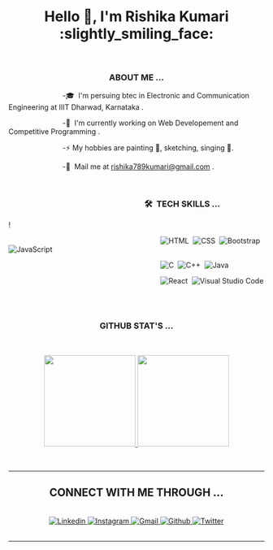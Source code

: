<h1 align="center">Hello 👋, I'm Rishika Kumari :slightly_smiling_face:</h1>
<br>
<h3 align="center">ABOUT ME ...</h3>
 
&nbsp;&nbsp;&nbsp;&nbsp;&nbsp;&nbsp;&nbsp;&nbsp;&nbsp;&nbsp;&nbsp;&nbsp;&nbsp;&nbsp; &nbsp;&nbsp;&nbsp;&nbsp;&nbsp;&nbsp;&nbsp;&nbsp;&nbsp;&nbsp;&nbsp;&nbsp;-🎓 &nbsp;I'm persuing btec in Electronic and Communication Engineering at IIIT Dharwad, Karnataka .

&nbsp;&nbsp;&nbsp;&nbsp;&nbsp;&nbsp;&nbsp;&nbsp;&nbsp;&nbsp;&nbsp;&nbsp;&nbsp;&nbsp;&nbsp;&nbsp;&nbsp;&nbsp;&nbsp;&nbsp;&nbsp;&nbsp;&nbsp;&nbsp;&nbsp;&nbsp;&nbsp;-🌱 &nbsp;I'm currently working on Web Developement and Competitive Programming .

&nbsp;&nbsp;&nbsp;&nbsp;&nbsp;&nbsp;&nbsp;&nbsp;&nbsp;&nbsp;&nbsp;&nbsp;&nbsp; &nbsp;&nbsp;&nbsp;&nbsp;&nbsp;&nbsp;&nbsp;&nbsp;&nbsp;&nbsp;&nbsp;&nbsp; -⚡ My hobbies are painting :rainbow:, sketching, singing :musical_note:.

&nbsp;&nbsp;&nbsp;&nbsp;&nbsp;&nbsp;&nbsp;&nbsp;&nbsp;&nbsp;&nbsp;&nbsp;&nbsp;&nbsp;&nbsp;&nbsp;&nbsp;&nbsp;&nbsp;&nbsp;&nbsp;&nbsp;&nbsp;&nbsp;&nbsp;&nbsp;&nbsp;-:e-mail: &nbsp;Mail me at rishika789kumari@gmail.com . 

 
 <br>


### &nbsp;&nbsp;&nbsp;&nbsp;&nbsp;&nbsp;&nbsp;&nbsp;&nbsp;&nbsp;&nbsp;&nbsp;&nbsp;&nbsp;&nbsp;&nbsp;&nbsp;&nbsp;&nbsp;&nbsp;&nbsp;&nbsp;&nbsp;&nbsp;&nbsp;&nbsp;&nbsp;&nbsp;&nbsp;&nbsp;&nbsp;&nbsp;&nbsp;&nbsp;&nbsp;&nbsp;&nbsp;&nbsp;&nbsp;&nbsp;&nbsp;&nbsp;&nbsp;&nbsp;&nbsp;&nbsp;&nbsp;&nbsp;&nbsp;&nbsp;&nbsp;&nbsp;&nbsp;&nbsp;&nbsp;&nbsp;&nbsp;&nbsp;&nbsp;&nbsp;&nbsp;&nbsp;&nbsp;&nbsp;&nbsp;&nbsp;&nbsp;&nbsp;&nbsp;🛠 &nbsp;TECH SKILLS ...
!

&nbsp;&nbsp;&nbsp;&nbsp;&nbsp;&nbsp;&nbsp;&nbsp;&nbsp;&nbsp;&nbsp;&nbsp;&nbsp;&nbsp;&nbsp;&nbsp;&nbsp;&nbsp;&nbsp;&nbsp;&nbsp;&nbsp;&nbsp;&nbsp;&nbsp;&nbsp;&nbsp;&nbsp;&nbsp;&nbsp;&nbsp;&nbsp;&nbsp;&nbsp;&nbsp;&nbsp;&nbsp;&nbsp;&nbsp;&nbsp;&nbsp;&nbsp;&nbsp;&nbsp;&nbsp;&nbsp;&nbsp;&nbsp;&nbsp;&nbsp;&nbsp;&nbsp;&nbsp;&nbsp;&nbsp;&nbsp;&nbsp;&nbsp;&nbsp;&nbsp;&nbsp;&nbsp;&nbsp;&nbsp;&nbsp;&nbsp;&nbsp;&nbsp;&nbsp;&nbsp;&nbsp;&nbsp;&nbsp;&nbsp;&nbsp;&nbsp;![HTML](https://img.shields.io/badge/-HTML-39B7CD?style=flat&logo=HTML5&logoColor=black)&nbsp;
![CSS](https://img.shields.io/badge/-CSS-F25278?style=flat&logo=CSS3&logoColor=black)&nbsp;
![Bootstrap](https://img.shields.io/badge/-Bootstrap-39B7CD?style=flat&logo=bootstrap&logoColor=black)
![JavaScript](https://img.shields.io/badge/-JavaScript-F25278?style=flat&logo=javascript&logoColor=black)&nbsp;

&nbsp;&nbsp;&nbsp;&nbsp;&nbsp;&nbsp;&nbsp;&nbsp;&nbsp;&nbsp;&nbsp;&nbsp;&nbsp;&nbsp;&nbsp;&nbsp;&nbsp;&nbsp;&nbsp;&nbsp;&nbsp;&nbsp;&nbsp;&nbsp;&nbsp;&nbsp;&nbsp;&nbsp;&nbsp;&nbsp;&nbsp;&nbsp;&nbsp;&nbsp;&nbsp;&nbsp;&nbsp;&nbsp;&nbsp;&nbsp;&nbsp;&nbsp;&nbsp;&nbsp;&nbsp;&nbsp;&nbsp;&nbsp;&nbsp;&nbsp;&nbsp;&nbsp;&nbsp;&nbsp;&nbsp;&nbsp;&nbsp;&nbsp;&nbsp;&nbsp;&nbsp;&nbsp;&nbsp;&nbsp;&nbsp;&nbsp;&nbsp;&nbsp;&nbsp;&nbsp;&nbsp;&nbsp;&nbsp;&nbsp;&nbsp;&nbsp;![C](https://img.shields.io/badge/-C-F25278?style=flat&logo=C&logoColor=black)&nbsp;
![C++](https://img.shields.io/badge/-C++-39B7CD?style=flat&logo=C%2B%2B&logoColor=black)&nbsp;
![Java](https://img.shields.io/badge/-Java-F25278?style=flat&logo=Java&logoColor=black)&nbsp;

&nbsp;&nbsp;&nbsp;&nbsp;&nbsp;&nbsp;&nbsp;&nbsp;&nbsp;&nbsp;&nbsp;&nbsp;&nbsp;&nbsp;&nbsp;&nbsp;&nbsp;&nbsp;&nbsp;&nbsp;&nbsp;&nbsp;&nbsp;&nbsp;&nbsp;&nbsp;&nbsp;&nbsp;&nbsp;&nbsp;&nbsp;&nbsp;&nbsp;&nbsp;&nbsp;&nbsp;&nbsp;&nbsp;&nbsp;&nbsp;&nbsp;&nbsp;&nbsp;&nbsp;&nbsp;&nbsp;&nbsp;&nbsp;&nbsp;&nbsp;&nbsp;&nbsp;&nbsp;&nbsp;&nbsp;&nbsp;&nbsp;&nbsp;&nbsp;&nbsp;&nbsp;&nbsp;&nbsp;&nbsp;&nbsp;&nbsp;&nbsp;&nbsp;&nbsp;&nbsp;&nbsp;&nbsp;&nbsp;&nbsp;&nbsp;&nbsp;![React](https://img.shields.io/badge/-React-39B7CD?style=flat&logo=react&logoColor=black)&nbsp;
![Visual Studio Code](https://img.shields.io/badge/-Visual%20Studio%20Code-F25278?style=flat&logo=visual-studio-code&logoColor=black)&nbsp;

 
 <br>
 
 <h3 align="center">GITHUB STAT'S ...</h3><br>
 <p align="center">
<a href="https://github.com/rishikak789">
  <img height="180em" src="https://github-readme-stats-eight-theta.vercel.app/api?username=rishika789&show_icons=true&theme=dracula&include_all_commits=true&count_private=true"/>
  <img height="180em" src="https://github-readme-stats-eight-theta.vercel.app/api/top-langs/?username=rishika789&layout=compact&langs_count=8&theme=dracula"/>
</a>
</p><br>






<hr>
<h2 align="center">CONNECT WITH ME THROUGH ...</h2><br>
<div align="center" >
  
<a href="https://www.linkedin.com/in/rishika-kumari-b58855202/">
  <img
    alt="Linkedin"
    src="https://img.shields.io/badge/Linkedin-F25278?logo=linkedin&logoColor=black&style=for-the-badge"
  />
</a>



<a href="https://www.instagram.com/rishika_789_/">
  <img
    alt="Instagram"
    src="https://img.shields.io/badge/Instagram-39B7CD?logo=Instagram&logoColor=black&style=for-the-badge"
  />
</a>
  <a href="mailto:rishika789kumari@gmail.com">
  <img
    alt="Gmail"
    src="https://img.shields.io/badge/Gmail-F25278?logo=Gmail&logoColor=black&style=for-the-badge"
  />
</a>
  <a href="https://github.com/rishika789">
  <img
    alt="Github"
    src="https://img.shields.io/badge/github-39B7CD?logo=github&logoColor=black&style=for-the-badge"
  />
</a>
<a href="https://twitter.com/Rishika41221774">
  <img
    alt="Twitter"
    src="https://img.shields.io/badge/Twitter-F25278?logo=twitter&logoColor=black&style=for-the-badge"
  />
</a>
  
  </div> 
  <br/>
  <p align="center">
</p>
<hr>
